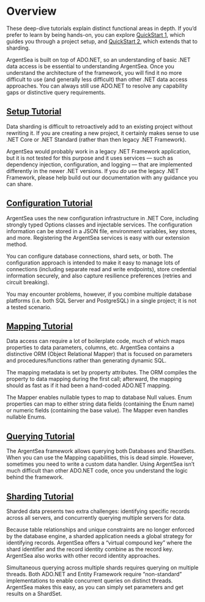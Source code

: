 ﻿# Overview

These deep-dive tutorials explain distinct functional areas in depth. If you’d prefer to learn by being hands-on, you can explore [QuickStart 1](quickstart1.md), which guides you through a project setup, and [QuickStart 2](quickstart2.md), which extends that to sharding.

ArgentSea is built on top of ADO.NET, so an understanding of basic .NET data access is be essential to understanding ArgentSea. Once you understand the architecture of the framework, you will find it no more difficult to use (and generally less difficult) than other .NET data access approaches. You can always still use ADO.NET to resolve any capability gaps or distinctive query requirements.

## [Setup Tutorial](setup.md)

Data sharding is difficult to retroactively add to an existing project without rewriting it. If you are creating a new project, it certainly makes sense to use .NET Core or .NET Standard (rather than then legacy .NET Framework).

ArgentSea would probably work in a legacy .NET Framework application, but it is not tested for this purpose and it uses services — such as dependency injection, configuration, and logging — that are implemented differently in the newer .NET versions. If you *do* use the legacy .NET Framework, please help build out our documentation with any guidance you can share.

## [Configuration Tutorial](configuration.md)

ArgentSea uses the new configuration infrastructure in .NET Core, including strongly typed Options classes and injectable services. The configuration information can be stored in a JSON file, environment variables, key stores, and more. Registering the ArgentSea services is easy with our extension method.

You can configure database connections, shard sets, or both. The configuration approach is intended to make it easy to manage lots of connections (including separate read and write endpoints), store credential information securely, and also capture resilience preferences (retries and circuit breaking).

You may encounter problems, however, if you combine multiple database platforms (i.e. both SQL Server and PostgreSQL) in a single project; it is not a tested scenario.

## [Mapping Tutorial](mapping.md)

Data access can require a lot of boilerplate code, much of which maps properties to data parameters, columns, etc. ArgentSea contains a distinctive ORM (Object Relational Mapper) that is focused on parameters and procedures/functions rather than generating dynamic SQL.

The mapping metadata is set by property attributes. The ORM compiles the property to data mapping during the first call; afterward, the mapping should as fast as if it had been a hand-coded ADO.NET mapping.

The Mapper enables nullable types to map to database Null values. Enum properties can map to either string data fields (containing the Enum name) or numeric fields (containing the base value). The Mapper even handles nullable Enums.

## [Querying Tutorial](querying.md)

The ArgentSea framework allows querying both Databases and ShardSets. When you can use the Mapping capabilities, this is dead simple. However, sometimes you need to write a custom data handler. Using ArgentSea isn’t much difficult than other ADO.NET code, once you understand the logic behind the framework.

## [Sharding Tutorial](sharding.md)

Sharded data presents two extra challenges: identifying specific records across all servers, and concurrently querying multiple servers for data.

Because table relationships and unique constraints are no longer enforced by the database engine, a sharded application needs a global strategy for identifying records. ArgentSea offers a “virtual compound key” where the shard identifier and the record identity combine as the record key. ArgentSea also works with other record identity approaches.

Simultaneous querying across multiple shards requires querying on multiple threads. Both ADO.NET and Entity Framework require “non-standard” implementations to enable concurrent queries on distinct threads. ArgentSea makes this easy, as you can simply set parameters and get results on a ShardSet.
